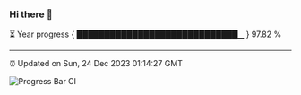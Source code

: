 ### Hi there 👋

⏳ Year progress { █████████████████████████████▁ } 97.82 %

---

⏰ Updated on Sun, 24 Dec 2023 01:14:27 GMT

![Progress Bar CI](https://github.com/liununu/liununu/workflows/Progress%20Bar%20CI/badge.svg)
